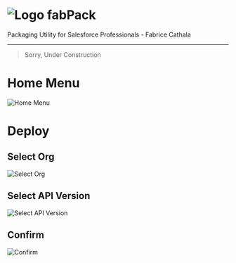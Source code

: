 # ![Logo](https://user-images.githubusercontent.com/349381/60662504-7a6e4800-9e54-11e9-9086-0685b6b4edbd.png) fabPack

Packaging Utility for Salesforce Professionals - Fabrice Cathala

---

> Sorry, Under Construction

# Home Menu

![Home Menu](https://user-images.githubusercontent.com/349381/60662947-b5bd4680-9e55-11e9-868d-49a3ee0670ef.png)

# Deploy

## Select Org

![Select Org](https://user-images.githubusercontent.com/349381/60663200-76dbc080-9e56-11e9-9e37-3b8a9ee77da5.png)

## Select API Version

![Select API Version](https://user-images.githubusercontent.com/349381/60663214-7c390b00-9e56-11e9-9566-98ce4688dd49.png)

## Confirm

![Confirm](https://user-images.githubusercontent.com/349381/60663223-80652880-9e56-11e9-8e88-b427483541a8.png)